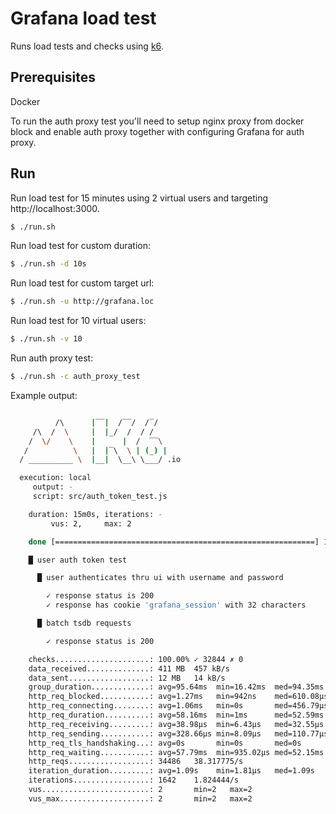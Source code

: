# Grafana load test

Runs load tests and checks using [k6](https://k6.io/).

## Prerequisites

Docker

To run the auth proxy test you'll need to setup nginx proxy from docker block and
enable auth proxy together with configuring Grafana for auth proxy.

## Run

Run load test for 15 minutes using 2 virtual users and targeting http://localhost:3000.

```bash
$ ./run.sh
```

Run load test for custom duration:

```bash
$ ./run.sh -d 10s
```

Run load test for custom target url:

```bash
$ ./run.sh -u http://grafana.loc
```

Run load test for 10 virtual users:

```bash
$ ./run.sh -v 10
```

Run auth proxy test:

```bash
$ ./run.sh -c auth_proxy_test
```


Example output:

```bash

          /\      |‾‾|  /‾‾/  /‾/
     /\  /  \     |  |_/  /  / /
    /  \/    \    |      |  /  ‾‾\
   /          \   |  |‾\  \ | (_) |
  / __________ \  |__|  \__\ \___/ .io

  execution: local
     output: -
     script: src/auth_token_test.js

    duration: 15m0s, iterations: -
         vus: 2,     max: 2

    done [==========================================================] 15m0s / 15m0s

    █ user auth token test

      █ user authenticates thru ui with username and password

        ✓ response status is 200
        ✓ response has cookie 'grafana_session' with 32 characters

      █ batch tsdb requests

        ✓ response status is 200

    checks.....................: 100.00% ✓ 32844 ✗ 0
    data_received..............: 411 MB  457 kB/s
    data_sent..................: 12 MB   14 kB/s
    group_duration.............: avg=95.64ms  min=16.42ms  med=94.35ms  max=307.52ms p(90)=137.78ms p(95)=146.75ms
    http_req_blocked...........: avg=1.27ms   min=942ns    med=610.08µs max=48.32ms  p(90)=2.92ms   p(95)=4.25ms
    http_req_connecting........: avg=1.06ms   min=0s       med=456.79µs max=47.19ms  p(90)=2.55ms   p(95)=3.78ms
    http_req_duration..........: avg=58.16ms  min=1ms      med=52.59ms  max=293.35ms p(90)=109.53ms p(95)=120.19ms
    http_req_receiving.........: avg=38.98µs  min=6.43µs   med=32.55µs  max=16.2ms   p(90)=64.63µs  p(95)=78.8µs
    http_req_sending...........: avg=328.66µs min=8.09µs   med=110.77µs max=44.13ms  p(90)=552.65µs p(95)=1.09ms
    http_req_tls_handshaking...: avg=0s       min=0s       med=0s       max=0s       p(90)=0s       p(95)=0s
    http_req_waiting...........: avg=57.79ms  min=935.02µs med=52.15ms  max=293.06ms p(90)=109.04ms p(95)=119.71ms
    http_reqs..................: 34486   38.317775/s
    iteration_duration.........: avg=1.09s    min=1.81µs   med=1.09s    max=1.3s     p(90)=1.13s    p(95)=1.14s
    iterations.................: 1642    1.824444/s
    vus........................: 2       min=2   max=2
    vus_max....................: 2       min=2   max=2
```
